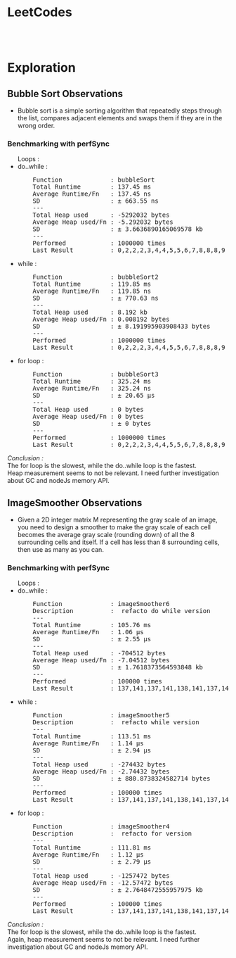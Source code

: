 # LeetCodes

<br><br>

# Exploration

## Bubble Sort Observations

- Bubble sort is a simple sorting algorithm that repeatedly steps through the list, compares adjacent elements and swaps them if they are in the wrong order.

### Benchmarking with perfSync

<ul>Loops :
<li>do..while : </li>
<pre>
    Function             : bubbleSort
    Total Runtime        : 137.45 ms
    Average Runtime/Fn   : 137.45 ns
    SD                   : ± 663.55 ns
    ---
    Total Heap used      : -5292032 bytes
    Average Heap used/Fn : -5.292032 bytes
    SD                   : ± 3.6636890165069578 kb
    ---
    Performed            : 1000000 times
    Last Result          : 0,2,2,2,3,4,4,5,5,6,7,8,8,8,9
</pre>
<li>while : </li>
<pre>
    Function             : bubbleSort2
    Total Runtime        : 119.85 ms
    Average Runtime/Fn   : 119.85 ns
    SD                   : ± 770.63 ns
    ---
    Total Heap used      : 8.192 kb
    Average Heap used/Fn : 0.008192 bytes
    SD                   : ± 8.191995903908433 bytes
    ---
    Performed            : 1000000 times
    Last Result          : 0,2,2,2,3,4,4,5,5,6,7,8,8,8,9
</pre>
<li> for loop : </li>
<pre>
    Function             : bubbleSort3
    Total Runtime        : 325.24 ms
    Average Runtime/Fn   : 325.24 ns
    SD                   : ± 20.65 μs
    ---
    Total Heap used      : 0 bytes
    Average Heap used/Fn : 0 bytes
    SD                   : ± 0 bytes
    ---
    Performed            : 1000000 times
    Last Result          : 0,2,2,2,3,4,4,5,5,6,7,8,8,8,9
</pre>
</ul>

_Conclusion :_ <br>
The for loop is the slowest, while the do..while loop is the fastest. <br>
Heap measurement seems to not be relevant. I need further investigation about GC and nodeJs memory API.

## ImageSmoother Observations

- Given a 2D integer matrix M representing the gray scale of an image, you need to design a smoother to make the gray scale of each cell becomes the average gray scale (rounding down) of all the 8 surrounding cells and itself. If a cell has less than 8 surrounding cells, then use as many as you can.

### Benchmarking with perfSync

<ul>Loops :
<li>do..while : </li>
<pre>
    Function             : imageSmoother6
    Description          :  refacto do while version
    ---
    Total Runtime        : 105.76 ms
    Average Runtime/Fn   : 1.06 μs
    SD                   : ± 2.55 μs
    ---
    Total Heap used      : -704512 bytes
    Average Heap used/Fn : -7.04512 bytes
    SD                   : ± 1.7618373564593848 kb
    ---
    Performed            : 100000 times
    Last Result          : 137,141,137,141,138,141,137,141,137
</pre>
<li>while : </li>
<pre>
    Function             : imageSmoother5
    Description          :  refacto while version
    ---
    Total Runtime        : 113.51 ms
    Average Runtime/Fn   : 1.14 μs
    SD                   : ± 2.94 μs
    ---
    Total Heap used      : -274432 bytes
    Average Heap used/Fn : -2.74432 bytes
    SD                   : ± 880.8738324582714 bytes
    ---
    Performed            : 100000 times
    Last Result          : 137,141,137,141,138,141,137,141,137
</pre>
<li> for loop : </li>
<pre>
    Function             : imageSmoother4
    Description          :  refacto for version
    ---
    Total Runtime        : 111.81 ms
    Average Runtime/Fn   : 1.12 μs
    SD                   : ± 2.79 μs
    ---
    Total Heap used      : -1257472 bytes
    Average Heap used/Fn : -12.57472 bytes
    SD                   : ± 2.7648472555957975 kb
    ---
    Performed            : 100000 times
    Last Result          : 137,141,137,141,138,141,137,141,137
</pre>
</ul>

_Conclusion :_ <br>
The for loop is the slowest, while the do..while loop is the fastest. <br>
Again, heap measurement seems to not be relevant. I need further investigation about GC and nodeJs memory API.
